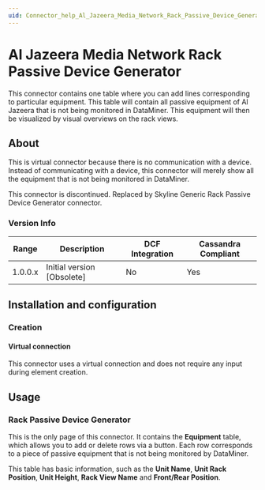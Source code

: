 ```yaml
---
uid: Connector_help_Al_Jazeera_Media_Network_Rack_Passive_Device_Generator
---
```


# Al Jazeera Media Network Rack Passive Device Generator

This connector contains one table where you can add lines corresponding to particular equipment. This table will contain all passive equipment of Al Jazeera that is not being monitored in DataMiner. This equipment will then be visualized by visual overviews on the rack views.

## About

This is virtual connector because there is no communication with a device. Instead of communicating with a device, this connector will merely show all the equipment that is not being monitored in DataMiner.

This connector is discontinued. Replaced by Skyline Generic Rack Passive Device Generator connector.

### Version Info

| **Range** | **Description**              | **DCF Integration** | **Cassandra Compliant** |
|------------------|------------------------------|---------------------|-------------------------|
| 1.0.0.x          | Initial version [Obsolete]     |No                  | Yes                     |

## Installation and configuration

### Creation

#### Virtual connection

This connector uses a virtual connection and does not require any input during element creation.

## Usage

### Rack Passive Device Generator

This is the only page of this connector. It contains the **Equipment** table, which allows you to add or delete rows via a button. Each row corresponds to a piece of passive equipment that is not being monitored by DataMiner.

This table has basic information, such as the **Unit Name**, **Unit Rack Position**, **Unit Height**, **Rack View Name** and **Front/Rear Position**.

